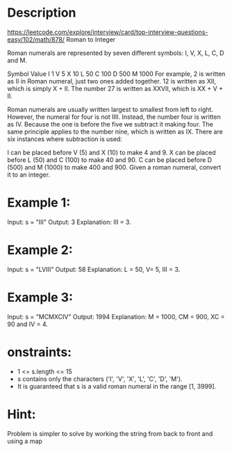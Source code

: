 # Description
  https://leetcode.com/explore/interview/card/top-interview-questions-easy/102/math/878/
  Roman to Integer

  Roman numerals are represented by seven different symbols: I, V, X, L, C, D and M.

  Symbol       Value
  I             1
  V             5
  X             10
  L             50
  C             100
  D             500
  M             1000
  For example, 2 is written as II in Roman numeral, just two ones added together. 12 is written as XII, which is simply X + II. The number 27 is written as XXVII, which is XX + V + II.

  Roman numerals are usually written largest to smallest from left to right. However, the numeral for four is not IIII. Instead, the number four is written as IV. Because the one is before the five we subtract it making four. The same principle applies to the number nine, which is written as IX. There are six instances where subtraction is used:

  I can be placed before V (5) and X (10) to make 4 and 9. 
  X can be placed before L (50) and C (100) to make 40 and 90. 
  C can be placed before D (500) and M (1000) to make 400 and 900.
  Given a roman numeral, convert it to an integer.

# Example 1:
Input: s = "III"
Output: 3
Explanation: III = 3.

# Example 2:
Input: s = "LVIII"
Output: 58
Explanation: L = 50, V= 5, III = 3.

# Example 3:
Input: s = "MCMXCIV"
Output: 1994
Explanation: M = 1000, CM = 900, XC = 90 and IV = 4.

# onstraints:
  - 1 <= s.length <= 15
  - s contains only the characters ('I', 'V', 'X', 'L', 'C', 'D', 'M').
  - It is guaranteed that s is a valid roman numeral in the range [1, 3999].

# Hint:
  Problem is simpler to solve by working the string from back to front and using a map
